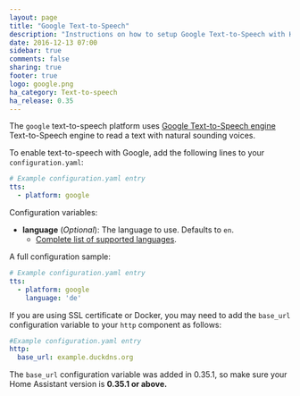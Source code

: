 ```yaml
---
layout: page
title: "Google Text-to-Speech"
description: "Instructions on how to setup Google Text-to-Speech with Home Assistant."
date: 2016-12-13 07:00
sidebar: true
comments: false
sharing: true
footer: true
logo: google.png
ha_category: Text-to-speech
ha_release: 0.35
---
```


The `google` text-to-speech platform uses [Google Text-to-Speech engine](https://console.developers.google.com/apis/api/speech.googleapis.com/overview) Text-to-Speech engine to read a text with natural sounding voices.

To enable text-to-speech with Google, add the following lines to your `configuration.yaml`:

```yaml
# Example configuration.yaml entry
tts:
  - platform: google
```

Configuration variables:

- **language** (*Optional*): The language to use. Defaults to `en`.
  - [Complete list of supported languages](https://cloud.google.com/speech/docs/languages).

A full configuration sample:

```yaml
# Example configuration.yaml entry
tts:
  - platform: google
    language: 'de'
```

If you are using SSL certificate or Docker, you may need to add the `base_url` configuration variable to your `http` component as follows:

```yaml
#Example configuration.yaml entry
http:
  base_url: example.duckdns.org
```

The `base_url` configuration variable was added in 0.35.1, so make sure your Home Assistant version is **0.35.1 or above.**
